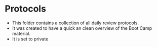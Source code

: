 # Protocols

- This folder contains a collection of all daily review protocols.
- It was created to have a quick an clean overview of the Boot Camp material.
- It is set to private
